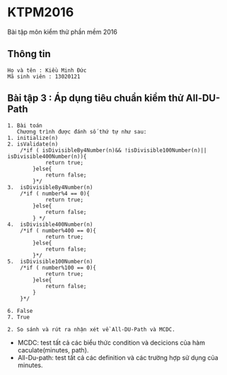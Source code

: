 ﻿# KTPM2016
Bài tập môn kiểm thử phần mềm 2016

## Thông tin
```
Họ và tên : Kiều Minh Đức 
Mã sinh viên : 13020121
```
## Bài tập 3 :  Áp dụng tiêu chuẩn kiểm thử All-DU-Path
```
1. Bài toán
   Chương trình được đánh số thứ tự như sau:
1. initialize(n)   
2. isValidate(n)
	/*if ( isDivisibleBy4Number(n)&& !isDivisible100Number(n)|| isDivisible400Number(n)){
			return true;			
		}else{
			return false;
		}*/
3.	isDivisibleBy4Number(n)
	/*if ( number%4 == 0){
			return true;
		}else{
			return false;
		} */
4.	isDivisible400Number(n)
	/*if ( number%400 == 0){
			return true;
		}else{
			return false;
		}*/
5.	isDivisible100Number(n)
	/*if ( number%100 == 0){
			return true;
		}else{
			return false;
		}
	}*/
	
6. False
7. True

```

```
2. So sánh và rút ra nhận xét về All-DU-Path và MCDC.

```
- MCDC: test tất cả các biểu thức condition và decicions của hàm caculate(minutes, path).
- All-Du-path: test tất cả các definition và các trường hợp sử dụng của minutes.
```
  

